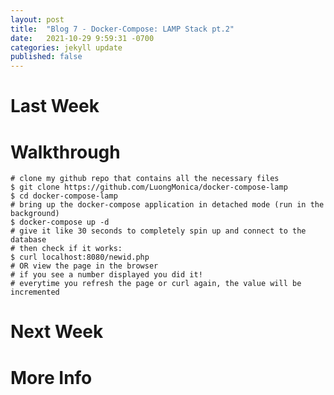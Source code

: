 ```yaml
---
layout: post
title:  "Blog 7 - Docker-Compose: LAMP Stack pt.2"
date:   2021-10-29 9:59:31 -0700
categories: jekyll update
published: false
---
```


[comment]: <note>

# **Last Week**


# **Walkthrough**

```
# clone my github repo that contains all the necessary files
$ git clone https://github.com/LuongMonica/docker-compose-lamp
$ cd docker-compose-lamp
# bring up the docker-compose application in detached mode (run in the background)
$ docker-compose up -d
# give it like 30 seconds to completely spin up and connect to the database
# then check if it works:
$ curl localhost:8080/newid.php
# OR view the page in the browser
# if you see a number displayed you did it!
# everytime you refresh the page or curl again, the value will be incremented
```

# **Next Week**


# **More Info**
